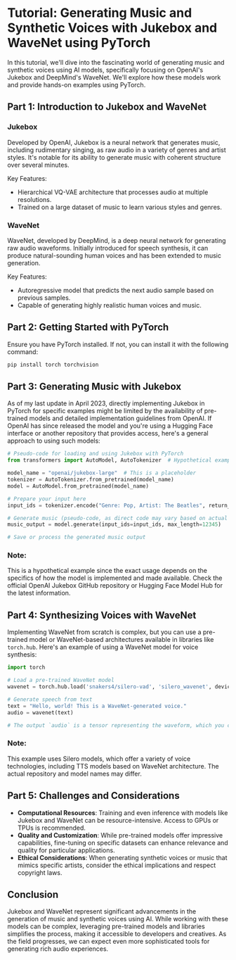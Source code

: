 # Tutorial: Generating Music and Synthetic Voices with Jukebox and WaveNet using PyTorch

In this tutorial, we'll dive into the fascinating world of generating music and synthetic voices using AI models, specifically focusing on OpenAI's Jukebox and DeepMind's WaveNet. We'll explore how these models work and provide hands-on examples using PyTorch.

## Part 1: Introduction to Jukebox and WaveNet

### Jukebox

Developed by OpenAI, Jukebox is a neural network that generates music, including rudimentary singing, as raw audio in a variety of genres and artist styles. It's notable for its ability to generate music with coherent structure over several minutes.

Key Features:
- Hierarchical VQ-VAE architecture that processes audio at multiple resolutions.
- Trained on a large dataset of music to learn various styles and genres.

### WaveNet

WaveNet, developed by DeepMind, is a deep neural network for generating raw audio waveforms. Initially introduced for speech synthesis, it can produce natural-sounding human voices and has been extended to music generation.

Key Features:
- Autoregressive model that predicts the next audio sample based on previous samples.
- Capable of generating highly realistic human voices and music.

## Part 2: Getting Started with PyTorch

Ensure you have PyTorch installed. If not, you can install it with the following command:

```bash
pip install torch torchvision
```

## Part 3: Generating Music with Jukebox

As of my last update in April 2023, directly implementing Jukebox in PyTorch for specific examples might be limited by the availability of pre-trained models and detailed implementation guidelines from OpenAI. If OpenAI has since released the model and you're using a Hugging Face interface or another repository that provides access, here's a general approach to using such models:

```python
# Pseudo-code for loading and using Jukebox with PyTorch
from transformers import AutoModel, AutoTokenizer  # Hypothetical example

model_name = "openai/jukebox-large"  # This is a placeholder
tokenizer = AutoTokenizer.from_pretrained(model_name)
model = AutoModel.from_pretrained(model_name)

# Prepare your input here
input_ids = tokenizer.encode("Genre: Pop, Artist: The Beatles", return_tensors="pt")

# Generate music (pseudo-code, as direct code may vary based on actual implementation)
music_output = model.generate(input_ids=input_ids, max_length=12345)

# Save or process the generated music output
```

### Note:
This is a hypothetical example since the exact usage depends on the specifics of how the model is implemented and made available. Check the official OpenAI Jukebox GitHub repository or Hugging Face Model Hub for the latest information.

## Part 4: Synthesizing Voices with WaveNet

Implementing WaveNet from scratch is complex, but you can use a pre-trained model or WaveNet-based architectures available in libraries like `torch.hub`. Here's an example of using a WaveNet model for voice synthesis:

```python
import torch

# Load a pre-trained WaveNet model
wavenet = torch.hub.load('snakers4/silero-vad', 'silero_wavenet', device='cpu')

# Generate speech from text
text = "Hello, world! This is a WaveNet-generated voice."
audio = wavenet(text)

# The output `audio` is a tensor representing the waveform, which you can save or play back.
```

### Note:
This example uses Silero models, which offer a variety of voice technologies, including TTS models based on WaveNet architecture. The actual repository and model names may differ.

## Part 5: Challenges and Considerations

- **Computational Resources**: Training and even inference with models like Jukebox and WaveNet can be resource-intensive. Access to GPUs or TPUs is recommended.
- **Quality and Customization**: While pre-trained models offer impressive capabilities, fine-tuning on specific datasets can enhance relevance and quality for particular applications.
- **Ethical Considerations**: When generating synthetic voices or music that mimics specific artists, consider the ethical implications and respect copyright laws.

## Conclusion

Jukebox and WaveNet represent significant advancements in the generation of music and synthetic voices using AI. While working with these models can be complex, leveraging pre-trained models and libraries simplifies the process, making it accessible to developers and creatives. As the field progresses, we can expect even more sophisticated tools for generating rich audio experiences.
